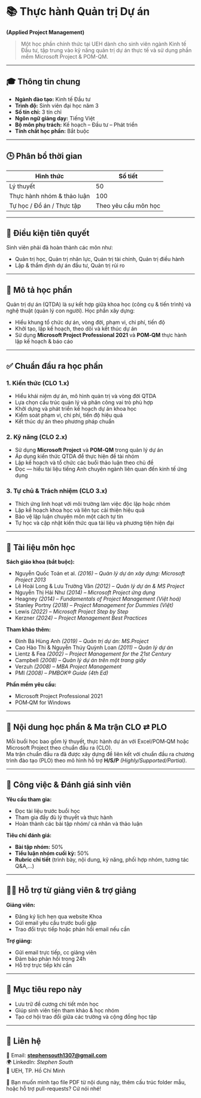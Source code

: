 # 📚 Thực hành Quản trị Dự án  
**(Applied Project Management)**

> Một học phần chính thức tại UEH dành cho sinh viên ngành Kinh tế Đầu tư, tập trung vào kỹ năng quản trị dự án thực tế và sử dụng phần mềm Microsoft Project & POM-QM.

---

## 🎓 Thông tin chung
- **Ngành đào tạo:** Kinh tế Đầu tư  
- **Trình độ:** Sinh viên đại học năm 3  
- **Số tín chỉ:** 3 tín chỉ  
- **Ngôn ngữ giảng dạy:** Tiếng Việt  
- **Bộ môn phụ trách:** Kế hoạch – Đầu tư – Phát triển  
- **Tính chất học phần:** Bắt buộc  

---

## 🕒 Phân bổ thời gian
| Hình thức                | Số tiết |
|--------------------------|---------|
| Lý thuyết                | 50      |
| Thực hành nhóm & thảo luận | 100     |
| Tự học / Đồ án / Thực tập | Theo yêu cầu môn học |

---

## 🎯 Điều kiện tiên quyết
Sinh viên phải đã hoàn thành các môn như:
- Quản trị học, Quản trị nhân lực, Quản trị tài chính, Quản trị điều hành  
- Lập & thẩm định dự án đầu tư, Quản trị rủi ro

---

## 🧠 Mô tả học phần
Quản trị dự án (QTDA) là sự kết hợp giữa khoa học (công cụ & tiến trình) và nghệ thuật (quản lý con người). Học phần xây dựng:
- Hiểu khung tổ chức dự án, vòng đời, phạm vi, chi phí, tiến độ  
- Khởi tạo, lập kế hoạch, theo dõi và kết thúc dự án  
- Sử dụng **Microsoft Project Professional 2021** và **POM‑QM** thực hành lập kế hoạch & báo cáo

---

## ✅ Chuẩn đầu ra học phần

### 1. Kiến thức (CLO 1.x)
- Hiểu khái niệm dự án, mô hình quản trị và vòng đời QTDA  
- Lựa chọn cấu trúc quản lý và phân công vai trò phù hợp  
- Khởi dựng và phát triển kế hoạch dự án khoa học  
- Kiểm soát phạm vi, chi phí, tiến độ hiệu quả  
- Kết thúc dự án theo phương pháp chuẩn

### 2. Kỹ năng (CLO 2.x)
- Sử dụng **Microsoft Project** và **POM‑QM** trong quản lý dự án  
- Áp dụng kiến thức QTDA để thực hiện đề tài nhóm  
- Lập kế hoạch và tổ chức các buổi thảo luận theo chủ đề  
- Đọc — hiểu tài liệu tiếng Anh chuyên ngành liên quan đến kinh tế ứng dụng

### 3. Tự chủ & Trách nhiệm (CLO 3.x)
- Thích ứng linh hoạt với môi trường làm việc độc lập hoặc nhóm  
- Lập kế hoạch khoa học và liên tục cải thiện hiệu quả  
- Bảo vệ lập luận chuyên môn một cách tự tin  
- Tự học và cập nhật kiến thức qua tài liệu và phương tiện hiện đại  

---

## 📘 Tài liệu môn học

**Sách giáo khoa (bắt buộc):**  
- Nguyễn Quốc Toản et al. *(2016)* – *Quản lý dự án xây dựng: Microsoft Project 2013*  
- Lê Hoài Long & Lưu Trường Văn *(2012)* – *Quản lý dự án & MS Project*  
- Nguyễn Thị Hải Như *(2014)* – *Microsoft Project ứng dụng*  
- Heagney *(2014)* – *Fundamentals of Project Management (Việt hoá)*  
- Stanley Portny *(2018)* – *Project Management for Dummies (Việt)*  
- Lewis *(2022)* – *Microsoft Project Step by Step*  
- Kerzner *(2024)* – *Project Management Best Practices*  

**Tham khảo thêm:**  
- Đinh Bá Hùng Anh *(2019)* – *Quản trị dự án: MS.Project*  
- Cao Hào Thi & Nguyễn Thúy Quỳnh Loan *(2011)* – *Quản lý dự án*  
- Lientz & Fea *(2002)* – *Project Management for the 21st Century*  
- Campbell *(2008)* – *Quản lý dự án trên một trang giấy*  
- Verzuh *(2008)* – *MBA Project Management*  
- PMI *(2008)* – *PMBOK® Guide (4th Ed)*  

**Phần mềm yêu cầu:**  
- Microsoft Project Professional 2021  
- POM‑QM for Windows  

---

## 📅 Nội dung học phần & Ma trận CLO ⇄ PLO  
Mỗi buổi học bao gồm lý thuyết, thực hành dự án với Excel/POM‑QM hoặc Microsoft Project theo chuẩn đầu ra (CLO).  
Ma trận chuẩn đầu ra đã được xây dựng để liên kết với chuẩn đầu ra chương trình đào tạo (PLO) theo mô hình hỗ trợ **H/S/P** *(Highly/Supported/Partial)*.

---

## 📝 Công việc & Đánh giá sinh viên

**Yêu cầu tham gia:**
- Đọc tài liệu trước buổi học  
- Tham gia đầy đủ lý thuyết và thực hành  
- Hoàn thành các bài tập nhóm/ cá nhân và thảo luận

**Tiêu chí đánh giá:**
- **Bài tập nhóm:** 50%  
- **Tiểu luận nhóm cuối kỳ:** 50%  
- **Rubric chi tiết** (trình bày, nội dung, kỹ năng, phối hợp nhóm, tương tác Q&A,...)

---

## 🧑‍🏫 Hỗ trợ từ giảng viên & trợ giảng

**Giảng viên:**  
- Đăng ký lịch hẹn qua website Khoa  
- Gửi email yêu cầu trước buổi gặp  
- Trao đổi trực tiếp hoặc phản hồi email nếu cần

**Trợ giảng:**  
- Gửi email trực tiếp, cc giảng viên  
- Đảm bảo phản hồi trong 24h  
- Hỗ trợ trực tiếp khi cần

---

## 🚀 Mục tiêu repo này

- Lưu trữ đề cương chi tiết môn học  
- Giúp sinh viên tiện tham khảo & học nhóm  
- Tạo cơ hội trao đổi giữa các trường và cộng đồng học tập

---

## 🔗 Liên hệ

📧 Email: **stephensouth1307@gmail.com**  
🌍 LinkedIn: *Stephen South*  
📍 UEH, TP. Hồ Chí Minh

📌 Bạn muốn mình tạo file PDF từ nội dung này, thêm cấu trúc folder mẫu, hoặc hỗ trợ pull-requests? Cứ nói nhé!  
